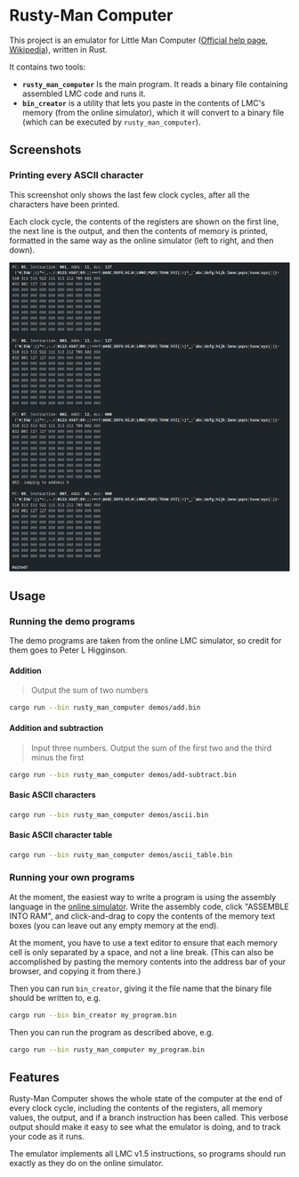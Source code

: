 # Rusty-Man Computer

This project is an emulator for Little Man Computer ([Official help page](https://peterhigginson.co.uk/lmc/help_new.html), [Wikipedia](https://en.wikipedia.org/wiki/Little_man_computer)), written in Rust.

It contains two tools:

- **`rusty_man_computer`** Is the main program. It reads a binary file containing assembled LMC code and runs it.
- **`bin_creator`** is a utility that lets you paste in the contents of LMC's memory (from the online simulator), which it will convert to a binary file (which can be executed by `rusty_man_computer`).

## Screenshots

### Printing every ASCII character

This screenshot only shows the last few clock cycles, after all the characters have been printed.

Each clock cycle, the contents of the registers are shown on the first line, the next line is the output, and then the contents of memory is printed, formatted in the same way as the online simulator (left to right, and then down).

![Screenshot of some of the output from the emulator running in a terminal](assets/terminal-demo-1.png)

## Usage

### Running the demo programs

The demo programs are taken from the online LMC simulator, so credit for them goes to Peter L Higginson.

#### Addition

> Output the sum of two numbers

```bash
cargo run --bin rusty_man_computer demos/add.bin
```

#### Addition and subtraction

> Input three numbers.
> Output the sum of the first two
> and the third minus the first

```bash
cargo run --bin rusty_man_computer demos/add-subtract.bin
```

#### Basic ASCII characters

```bash
cargo run --bin rusty_man_computer demos/ascii.bin
```

#### Basic ASCII character table

```bash
cargo run --bin rusty_man_computer demos/ascii_table.bin
```

### Running your own programs

At the moment, the easiest way to write a program is using the assembly language in the [online simulator](https://peterhigginson.co.uk/lmc/). Write the assembly code, click "ASSEMBLE INTO RAM", and click-and-drag to copy the contents of the memory text boxes (you can leave out any empty memory at the end).

At the moment, you have to use a text editor to ensure that each memory cell is only separated by a space, and not a line break. (This can also be accomplished by pasting the memory contents into the address bar of your browser, and copying it from there.)

Then you can run `bin_creator`, giving it the file name that the binary file should be written to, e.g.

```bash
cargo run --bin bin_creator my_program.bin
```

Then you can run the program as described above, e.g.

```bash
cargo run --bin rusty_man_computer my_program.bin
```

## Features

Rusty-Man Computer shows the whole state of the computer at the end of every clock cycle, including the contents of the registers, all memory values, the output, and if a branch instruction has been called. This verbose output should make it easy to see what the emulator is doing, and to track your code as it runs.

The emulator implements all LMC v1.5 instructions, so programs should run exactly as they do on the online simulator.
